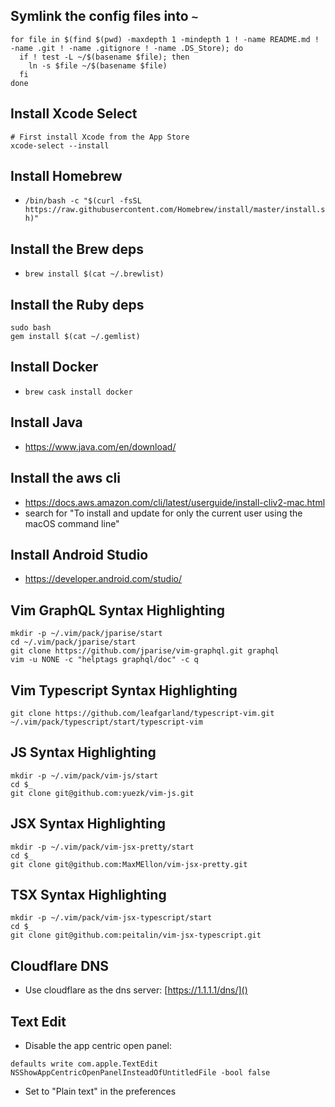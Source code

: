 ## Symlink the config files into `~`
```
for file in $(find $(pwd) -maxdepth 1 -mindepth 1 ! -name README.md ! -name .git ! -name .gitignore ! -name .DS_Store); do
  if ! test -L ~/$(basename $file); then
    ln -s $file ~/$(basename $file)
  fi
done
```

## Install Xcode Select
```
# First install Xcode from the App Store
xcode-select --install
```

## Install Homebrew
- `/bin/bash -c "$(curl -fsSL https://raw.githubusercontent.com/Homebrew/install/master/install.sh)"`

## Install the Brew deps
- `brew install $(cat ~/.brewlist)`

## Install the Ruby deps
```
sudo bash
gem install $(cat ~/.gemlist)
```

## Install Docker
- `brew cask install docker`

## Install Java
- https://www.java.com/en/download/

## Install the aws cli
- https://docs.aws.amazon.com/cli/latest/userguide/install-cliv2-mac.html
- search for "To install and update for only the current user using the macOS command line"

## Install Android Studio
- https://developer.android.com/studio/

## Vim GraphQL Syntax Highlighting
```
mkdir -p ~/.vim/pack/jparise/start
cd ~/.vim/pack/jparise/start
git clone https://github.com/jparise/vim-graphql.git graphql
vim -u NONE -c "helptags graphql/doc" -c q
```

## Vim Typescript Syntax Highlighting
```
git clone https://github.com/leafgarland/typescript-vim.git ~/.vim/pack/typescript/start/typescript-vim
```

## JS Syntax Highlighting
```
mkdir -p ~/.vim/pack/vim-js/start
cd $_
git clone git@github.com:yuezk/vim-js.git
```

## JSX Syntax Highlighting
```
mkdir -p ~/.vim/pack/vim-jsx-pretty/start
cd $_
git clone git@github.com:MaxMEllon/vim-jsx-pretty.git
```

## TSX Syntax Highlighting
```
mkdir -p ~/.vim/pack/vim-jsx-typescript/start
cd $_
git clone git@github.com:peitalin/vim-jsx-typescript.git
```


## Cloudflare DNS
- Use cloudflare as the dns server: [https://1.1.1.1/dns/]()

## Text Edit
- Disable the app centric open panel:
```
defaults write com.apple.TextEdit NSShowAppCentricOpenPanelInsteadOfUntitledFile -bool false
```
- Set to "Plain text" in the preferences
